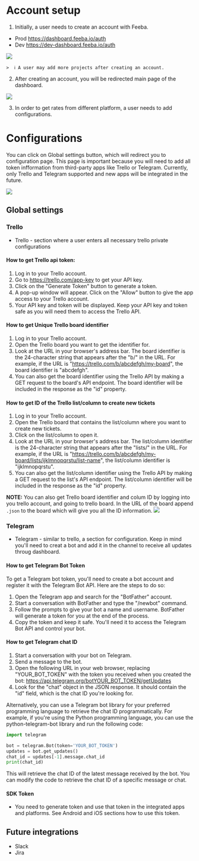 # Account setup
1. Initially, a user needs to create an account with Feeba. 

- Prod  https://dashboard.feeba.io/auth
- Dev   https://dev-dashboard.feeba.io/auth

![](images/auth.png)

    >  ℹ️ A user may add more projects after creating an account.


2. After creating an account, you will be redirected main page of the dashboard.


![](images/sign-in.png)


3. In order to get rates from different platform, a user needs to add configurations.


# Configurations
You can click on Global settings button, which will redirect you to configuration page. This page is important because you will need to add all token infformation from third-party apps like Trello or Telegram. Currently, only Trello and Telegram supported and new apps will be integrated in the future.

![](images/config.png)


## Global settings

### Trello
- Trello - section where a user enters all necessary trello private configurations
#### How to get Trello api token:
1. Log in to your Trello account.
2. Go to https://trello.com/app-key to get your API key.
3. Click on the "Generate Token" button to generate a token.
4. A pop-up window will appear. Click on the "Allow" button to give the app access to your Trello account.
5. Your API key and token will be displayed. Keep your API key and token safe as you will need them to access the Trello API.

#### How to get Unique Trello board identifier
1. Log in to your Trello account.
2. Open the Trello board you want to get the identifier for.
3. Look at the URL in your browser's address bar. The board identifier is the 24-character string that appears after the "b/" in the URL. For example, if the URL is "https://trello.com/b/abcdefgh/my-board", the board identifier is "abcdefgh".
4. You can also get the board identifier using the Trello API by making a GET request to the board's API endpoint. The board identifier will be included in the response as the "id" property.

#### How to get ID of the Trello list/column to create new tickets
1. Log in to your Trello account.
2. Open the Trello board that contains the list/column where you want to create new tickets.
3. Click on the list/column to open it.
4. Look at the URL in your browser's address bar. The list/column identifier is the 24-character string that appears after the "lists/" in the URL. For example, if the URL is "https://trello.com/b/abcdefgh/my-board/lists/ijklmnopqrstu/list-name", the list/column identifier is "ijklmnopqrstu".
5. You can also get the list/column identifier using the Trello API by making a GET request to the list's API endpoint. The list/column identifier will be included in the response as the "id" property.

**NOTE:** You can also get Trello board identifier and colum ID by logging into you trello account, and going to trello board. In the URL of the board append `.json`  to the board which will give you all the ID information.
![](images/trello-ids.png)


### Telegram
- Telegram - similar to trello, a section for configuration. Keep in mind you'll need to creat a bot and add it in the channel to receive all updates throug dashboard.
#### How to get Telegram Bot Token
To get a Telegram bot token, you'll need to create a bot account and register it with the Telegram Bot API. Here are the steps to do so:

1. Open the Telegram app and search for the "BotFather" account.
2. Start a conversation with BotFather and type the "/newbot" command.
3. Follow the prompts to give your bot a name and username. BotFather will generate a token for you at the end of the process.
4. Copy the token and keep it safe. You'll need it to access the Telegram Bot API and control your bot.

#### How to get Telegram chat ID
1. Start a conversation with your bot on Telegram.
2. Send a message to the bot.
3. Open the following URL in your web browser, replacing "YOUR_BOT_TOKEN" with the token you received when you created the bot: https://api.telegram.org/botYOUR_BOT_TOKEN/getUpdates
4. Look for the "chat" object in the JSON response. It should contain the "id" field, which is the chat ID you're looking for.

Alternatively, you can use a Telegram bot library for your preferred programming language to retrieve the chat ID programmatically. For example, if you're using the Python programming language, you can use the python-telegram-bot library and run the following code:

```python
import telegram

bot = telegram.Bot(token='YOUR_BOT_TOKEN')
updates = bot.get_updates()
chat_id = updates[-1].message.chat_id
print(chat_id)
```

This will retrieve the chat ID of the latest message received by the bot. You can modify the code to retrieve the chat ID of a specific message or chat.

#### SDK Token
- You need to generate token and use that token in the integrated apps and platforms. See Android and iOS sections how to use this token.

## Future integrations
- Slack
- Jira
